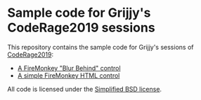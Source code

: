 # Sample code for Grijjy's CodeRage2019 sessions 

This repository contains the sample code for Grijjy's sessions of [CodeRage2019](https://embt.co/CodeRage2019):

* [A FireMonkey "Blur Behind" control](BlurBehind/)
* [A simple FireMonkey HTML control](HtmlLabel/)

All code is licensed under the [Simplified BSD license](license.txt).


